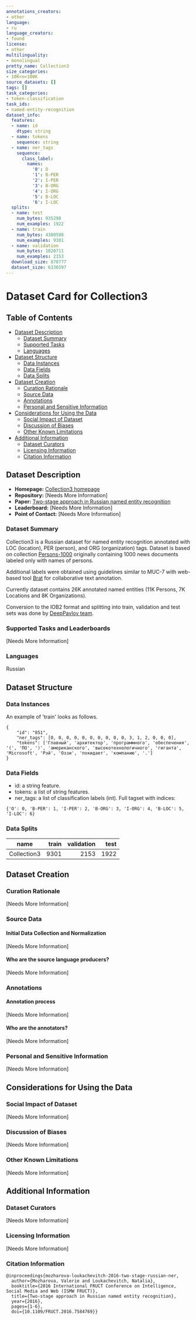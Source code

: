 ```yaml
---
annotations_creators:
- other
language:
- ru
language_creators:
- found
license:
- other
multilinguality:
- monolingual
pretty_name: Collection3
size_categories:
- 10K<n<100K
source_datasets: []
tags: []
task_categories:
- token-classification
task_ids:
- named-entity-recognition
dataset_info:
  features:
  - name: id
    dtype: string
  - name: tokens
    sequence: string
  - name: ner_tags
    sequence:
      class_label:
        names:
          '0': O
          '1': B-PER
          '2': I-PER
          '3': B-ORG
          '4': I-ORG
          '5': B-LOC
          '6': I-LOC
  splits:
  - name: test
    num_bytes: 935298
    num_examples: 1922
  - name: train
    num_bytes: 4380588
    num_examples: 9301
  - name: validation
    num_bytes: 1020711
    num_examples: 2153
  download_size: 878777
  dataset_size: 6336597
---
```


# Dataset Card for Collection3

## Table of Contents
- [Dataset Description](#dataset-description)
  - [Dataset Summary](#dataset-summary)
  - [Supported Tasks](#supported-tasks-and-leaderboards)
  - [Languages](#languages)
- [Dataset Structure](#dataset-structure)
  - [Data Instances](#data-instances)
  - [Data Fields](#data-instances)
  - [Data Splits](#data-instances)
- [Dataset Creation](#dataset-creation)
  - [Curation Rationale](#curation-rationale)
  - [Source Data](#source-data)
  - [Annotations](#annotations)
  - [Personal and Sensitive Information](#personal-and-sensitive-information)
- [Considerations for Using the Data](#considerations-for-using-the-data)
  - [Social Impact of Dataset](#social-impact-of-dataset)
  - [Discussion of Biases](#discussion-of-biases)
  - [Other Known Limitations](#other-known-limitations)
- [Additional Information](#additional-information)
  - [Dataset Curators](#dataset-curators)
  - [Licensing Information](#licensing-information)
  - [Citation Information](#citation-information)

## Dataset Description

- **Homepage:** [Collection3 homepage](http://labinform.ru/pub/named_entities/index.htm)
- **Repository:** [Needs More Information]
- **Paper:** [Two-stage approach in Russian named entity recognition](https://ieeexplore.ieee.org/document/7584769)
- **Leaderboard:** [Needs More Information]
- **Point of Contact:** [Needs More Information]

### Dataset Summary

Collection3 is a Russian dataset for named entity recognition annotated with LOC (location), PER (person), and ORG (organization) tags. Dataset is based on collection [Persons-1000](http://ai-center.botik.ru/Airec/index.php/ru/collections/28-persons-1000) originally containing 1000 news documents labeled only with names of persons.

Additional labels were obtained using guidelines similar to MUC-7 with web-based tool [Brat](http://brat.nlplab.org/) for collaborative text annotation.

Currently dataset contains 26K annotated named entities (11K Persons, 7K Locations and 8K Organizations).

Conversion to the IOB2 format and splitting into train, validation and test sets was done by [DeepPavlov team](http://files.deeppavlov.ai/deeppavlov_data/collection3_v2.tar.gz).

### Supported Tasks and Leaderboards

[Needs More Information]

### Languages

Russian

## Dataset Structure

### Data Instances

An example of 'train' looks as follows.

```
{
    "id": "851",
    "ner_tags": [0, 0, 0, 0, 0, 0, 0, 0, 0, 0, 3, 1, 2, 0, 0, 0],
    "tokens": ['Главный', 'архитектор', 'программного', 'обеспечения', '(', 'ПО', ')', 'американского', 'высокотехнологичного', 'гиганта', 'Microsoft', 'Рэй', 'Оззи', 'покидает', 'компанию', '.']
}
```

### Data Fields

- id: a string feature.
- tokens: a list of string features.
- ner_tags: a list of classification labels (int). Full tagset with indices:
```
{'O': 0, 'B-PER': 1, 'I-PER': 2, 'B-ORG': 3, 'I-ORG': 4, 'B-LOC': 5, 'I-LOC': 6}
```

### Data Splits

|name|train|validation|test|
|---------|----:|---------:|---:|
|Collection3|9301|2153|1922|

## Dataset Creation

### Curation Rationale

[Needs More Information]

### Source Data

#### Initial Data Collection and Normalization

[Needs More Information]

#### Who are the source language producers?

[Needs More Information]

### Annotations

#### Annotation process

[Needs More Information]

#### Who are the annotators?

[Needs More Information]

### Personal and Sensitive Information

[Needs More Information]

## Considerations for Using the Data

### Social Impact of Dataset

[Needs More Information]

### Discussion of Biases

[Needs More Information]

### Other Known Limitations

[Needs More Information]

## Additional Information

### Dataset Curators

[Needs More Information]

### Licensing Information

[Needs More Information]

### Citation Information
```
@inproceedings{mozharova-loukachevitch-2016-two-stage-russian-ner,
  author={Mozharova, Valerie and Loukachevitch, Natalia},
  booktitle={2016 International FRUCT Conference on Intelligence, Social Media and Web (ISMW FRUCT)},
  title={Two-stage approach in Russian named entity recognition}, 
  year={2016},
  pages={1-6},
  doi={10.1109/FRUCT.2016.7584769}}
  ```